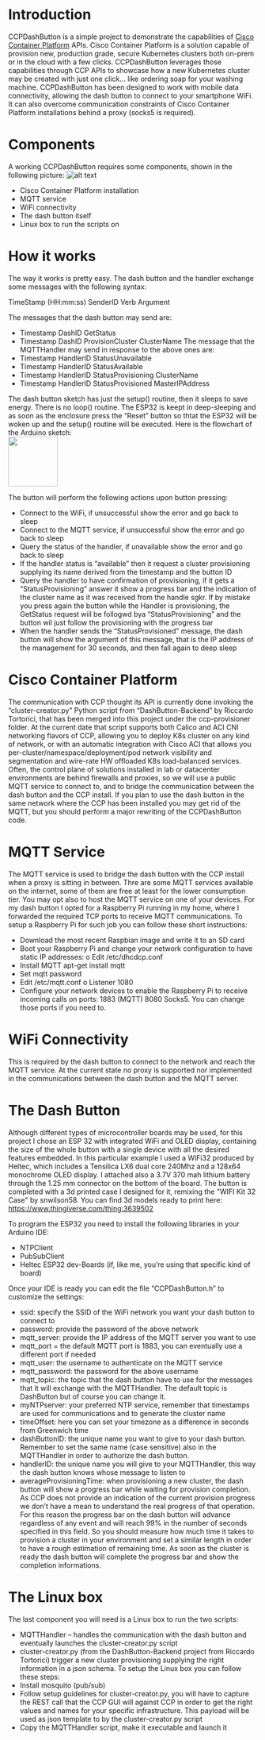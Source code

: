 # Introduction
CCPDashButton is a simple project to demonstrate the capabilities of [Cisco Container Platform](https://www.cisco.com/c/en/us/products/cloud-systems-management/container-platform/index.html) APIs.
Cisco Container Platform is a solution capable of provision new, production grade, secure Kubernetes clusters both on-prem or in the cloud with a few clicks.
CCPDashButton leverages those capabilities through CCP APIs to showcase how a new Kubernetes cluster may be created with just one click... like ordering soap for your washing machine.
CCPDashButton has been designed to work with mobile data connectivity, allowing the dash button to connect to your smartphone WiFi. It can also overcome communication constraints of Cisco Container Platform installations behind a proxy (socks5 is required).

# Components
A working CCPDashButton requires some components, shown in the following picture:
 ![alt text](https://github.com/fdiniro/CCPDashButton/blob/master/CCPDashButton_architecture.png "CCPDashButton architecture")<br>
-	Cisco Container Platform installation
-	MQTT service
-	WiFi connectivity 
-	The dash button itself
-	Linux box to run the scripts on

# How it works
The way it works is pretty easy.
The dash button and the handler exchange some messages with the following syntax:

TimeStamp (HH:mm:ss) 		SenderID	 	Verb		Argument

The messages that the dash button may send are:
-	Timestamp	DashID		GetStatus
-	Timestamp	DashID		ProvisionCluster	ClusterName
The message that the MQTTHandler may send in response to the above ones are:
-	Timestamp	HandlerID	StatusUnavailable
-	Timestamp	HandlerID  	StatusAvailable
-	Timestamp	HandlerID	StatusProvisioning	ClusterName
-	Timestamp	HandlerID	StatusProvisioned	MasterIPAddress

The dash button sketch has just the setup() routine, then it sleeps to save energy. There is no loop() routine.
The ESP32 is keept in deep-sleeping and as soon as the enclosure press the “Reset” button so thtat the ESP32 will be woken up and the setup() routine will be executed.
Here is the flowchart of the Arduino sketch:
<br>
<img width="100" src="https://github.com/fdiniro/CCPDashButton/blob/master/CCPDashButton_flowchart.png" />
<br>

The button will perform the following actions upon button pressing:
-	Connect to the WiFi, if unsuccessful show the error and go back to sleep
-	Connect to the MQTT service, if unsuccessful show the error and go back to sleep
-	Query the status of the handler, if unavailable show the error and go back to sleep
-	If the handler status is “available” then it request a cluster provisioning supplying its name derived from the timestamp and the button ID
-	Query the handler to have confirmation of provisioning, if it gets a “StatusProvisioning” answer it show a progress bar and the indication of the cluster name as it was received from the handle sgkr. If by mistake you press again the button while the Handler is provisioning, the GetStatus request wiil be follogwd bya “StatusProvisioning” and the button wil just follow the provisioning with the progress bar
-	When the handler sends the “StatusProvisioned” message, the dash button will show the argument of this message, that is the IP address of the management for 30 seconds, and then fall again to deep sleep

# Cisco Container Platform 
The communication with CCP thought its API is currently done invoking the “cluster-creator.py” Python script from “DashButton-Backend” by Riccardo Tortorici, that has been merged into this project under the ccp-provisioner folder. At the current date that script supports both Calico and ACI CNI networking flavors of CCP, allowing you to deploy K8s cluster on any kind of network, or with an automatic integration with Cisco ACI that allows you per-cluster/namespace/deployment/pod network visibility and segmentation and wire-rate HW offloaded K8s load-balanced services. 
Often, the control plane of solutions installed in lab or datacenter environments are behind firewalls and proxies, so we will use a public MQTT service to connect to, and to bridge the communication between the dash button and the CCP install. If you plan to use the dash button in the same network where the CCP has been installed you may get rid of the MQTT, but you should perform a major rewriting of the CCPDashButton code.

# MQTT Service
The MQTT service is used to bridge the dash button with the CCP install when a proxy is sitting in between. Thre are some MQTT services available on the internet, some of them are free at least for the lower consumption tier. You may opt also to host the MQTT service on one of your devices.
For my dash button I opted for a Raspberry Pi running in my home, where I forwarded the required TCP ports to receive MQTT communications.
To setup a Raspberry Pi for such job you can follow these short instructions:
-	Download the most recent Raspbian image and write it to an SD card
-	Boot your Raspberry Pi and change your network configuration to have static IP addresses:
o	Edit /etc/dhcdcp.conf
-	Install MQTT apt-get install mqtt
-	Set mqtt password
-	Edit /etc/mqtt.conf 
o	Listener 1080
-	Configure your network devices to enable the Raspberry Pi to receive incoming calls on ports: 1883 (MQTT) 8080 Socks5. You can change those ports if you need to. 

# WiFi Connectivity
This is required by the dash button to connect to the network and reach the MQTT service.
At the current state no proxy is supported nor implemented in the communications between the dash button and the MQTT server.

# The Dash Button
Although different types of microcontroller boards may be used, for this project I chose an ESP 32 with integrated WiFi and OLED display, containing the size of the whole button with a single device with all the desired features embedded. In this particular example I used a WiFi32 produced by Heltec, which includes a Tensilica LX6 dual core 240Mhz and a 128x64 monochrome OLED display. I attached also a 3.7V 370 mah lithium battery through the 1.25 mm connector on the bottom of the board.
The button is completed with a 3d printed case I designed for it, remixing the "WIFI Kit 32 Case" by snwilson58. You can find 3d models ready to print here: https://www.thingiverse.com/thing:3639502

To program the ESP32 you need to install the following libraries in your Arduino IDE:
-	NTPClient
-	PubSubClient
-	Heltec ESP32 dev-Boards (if, like me, you’re using that specific kind of board)

Once your IDE is ready you can edit the file “CCPDashButton.h” to customize the settings:

-	ssid: specify the SSID of the WiFi network you want your dash button to connect to
-	password: provide the password of the above network
-	mqtt_server: provide the IP address of the MQTT server you want to use
-	mqtt_port = the default MQTT port is 1883, you can eventually use a different port if needed
-	mqtt_user: the username to authenticate on the MQTT service
-	mqtt_password: the password for the above username
-	mqtt_topic: the topic that the dash button have to use for the messages that it will exchange with the MQTTHandler. The default topic is DashButton but of course you can change it.
-	myNTPserver: your preferred NTP service, remember that timestamps are used for communications and to generate the cluster name
-	timeOffset: here you can set your timezone as a difference in seconds from Greenwich time
-	dashButtonID: the unique name you want to give to your dash button. Remember to set the same name (case sensitive) also in the MQTTHandler in order to authorize the dash button. 
-	handlerID: the unique name you will give to your MQTTHandler, this way the dash button knows whose message to listen to
-	averageProvisioningTime: when provisioning a new cluster, the dash button will show a progress bar while waiting for provision completion. As CCP does not provide an indication of the current provision progress we don’t have a mean to understand the real progress of that operation. For this reason the progress bar on the dash button will advance regardless of any event and will reach 99% in the number of seconds specified in this field. So you should measure how much time it takes to provision a cluster in your environment and set a similar length in order to have a rough estimation of remaining time. As soon as the cluster is ready the dash button will complete the progress bar and show the completion informations.


# The Linux box
The last component you will need is a Linux box to run the two scripts:
-	MQTTHandler – handles the communication with the dash button and eventually launches the cluster-creator.py script
-	cluster-creator.py (from the DashButton-Backend project from Riccardo Tortorici) trigger a new cluster provisioning supplying the right information in a json schema.
To setup the Linux box you can follow these steps:
-	Install mosquito (pub/sub)
-	Follow setup guidelines for cluster-creator.py, you will have to capture the REST call that the CCP GUI will  against CCP in order to get the right values and names for your specific infrastructure. This payload will be used as json template to by the cluster-creator.py script 
-	Copy the MQTTHandler script, make it executable and launch it
